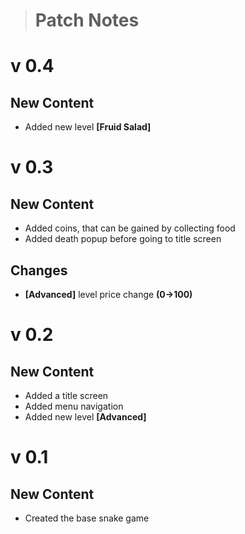 > # Patch Notes

# v 0.4
## New Content
- Added new level **[Fruid Salad]**

# v 0.3
## New Content
- Added coins, that can be gained by collecting food
- Added death popup before going to title screen

## Changes
- **[Advanced]** level price change **(0→100)**

# v 0.2
## New Content
- Added a title screen
- Added menu navigation
- Added new level **[Advanced]**

# v 0.1
## New Content
- Created the base snake game